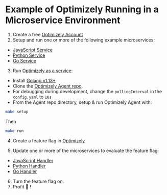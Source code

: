 # Example of Optimizely Running in a Microservice Environment

1. Create a free [Optimizely Account](https://www.optimizely.com/rollouts-signup/?utm_source=youtube&utm_campaign=microservice-feature-flags)
2. Setup and run one or more of the following example microservices:
 - [JavaScript Service](./javascript-service)
 - [Python Service](./python-service)
 - [Go Service](./go-service)

3. Run [Optimizely as a service](https://docs.developers.optimizely.com/full-stack/docs/setup-optimizely-agent):
 - Install [Golang v1.13+](https://golang.org/dl/)
 - Clone the [Optimizely Agent repo](https://github.com/optimizely/agent).
 - For debugging during development, change the `pollingInterval` in the `config.yaml` to `10s`
 - From the Agent repo directory, setup & run Optimizely Agent with:
 ```bash
 make setup
 ```
 Then
 ```bash
 make run
 ```

4. Create a feature flag in [Optimizely](https://app.optimizely.com)

5. Update one or more of the microservices to evaluate the feature flag:
 - [JavaScript Handler](./javascript-service/README.md#evaluate-the-feature-flag)
 - [Python Handler](./python-service/README.md#evaluate-the-feature-flag)
 - [Go Handler](./go-service/README.md#evaluate-the-feature-flag)

6. Turn the feature flag on.
7. Profit 🎉 !
